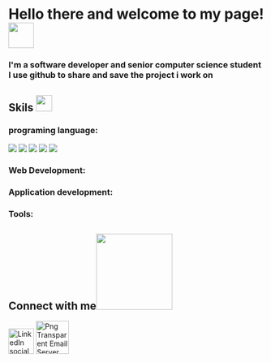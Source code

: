 <h1 >Hello there and welcome to my page! <img src="https://media.giphy.com/media/hvRJCLFzcasrR4ia7z/giphy.gif" width=50></h1>
<h3>
I'm a software developer and senior computer science student I use github to share and save the project i work on 
</h3>

<h2>Skils <img src = "https://media2.giphy.com/media/QssGEmpkyEOhBCb7e1/giphy.gif?cid=ecf05e47a0n3gi1bfqntqmob8g9aid1oyj2wr3ds3mg700bl&rid=giphy.gif" width = 32px> </h2>
<h3>programing language: </h3>
<img src="https://img.icons8.com/color/48/null/c-plus-plus-logo.png"/>
<img src="https://img.icons8.com/color/48/null/python--v1.png"/>
<img src="https://img.icons8.com/offices/30/null/php-logo.png"/>
<img src="https://img.icons8.com/color/48/null/javascript--v1.png"/>
<img src="https://img.icons8.com/color/48/null/mysql-logo.png"/>
<h3>Web Development: </h3>
<h3>Application development: </h3>
<h3>Tools: </h3>




<h2> Connect with me<img src="https://media.giphy.com/media/L5LRkP5bUDFiZee7w2/giphy.gif" width="150"> </h2>
<a href="https://www.freeiconspng.com/img/2034" title="Image from freeiconspng.com"><img src="https://www.freeiconspng.com/uploads/linkedin-linkedin-icon-flat-icon-linkedin-png-social-icon-png-11.png" width="50" alt="LinkedIn social icon png" /></a></a> 
  
<a href="mailto:noufalharthi2000@gmail.com">
 <a href="https://www.freeiconspng.com/img/7230" title="Image from freeiconspng.com"><img src="https://www.freeiconspng.com/uploads/mail-server-icon-png-5.png" width="65" alt="Png Transparent Email Server" /></a>
</a>





